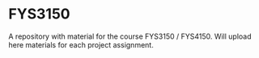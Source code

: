 # FYS3150
A repository with material for the course FYS3150 / FYS4150. 
Will upload here materials for each project assignment.
